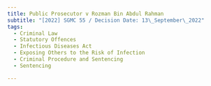 ```yaml
---
title: Public Prosecutor v Rozman Bin Abdul Rahman
subtitle: "[2022] SGMC 55 / Decision Date: 13\_September\_2022"
tags:
  - Criminal Law
  - Statutory Offences
  - Infectious Diseases Act
  - Exposing Others to the Risk of Infection
  - Criminal Procedure and Sentencing
  - Sentencing

---
```

